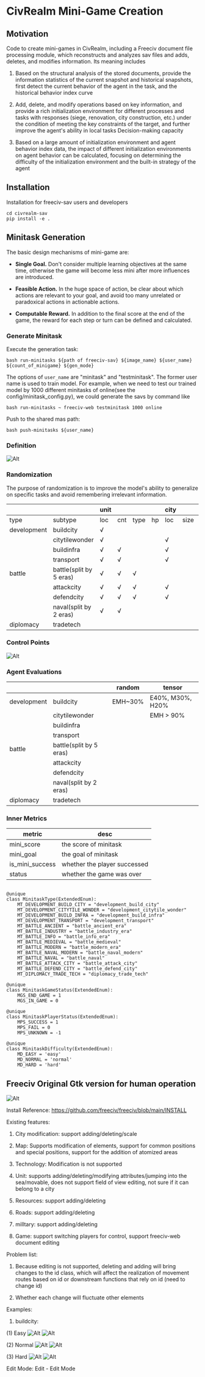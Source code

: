 # CivRealm Mini-Game Creation

## Motivation

Code to create mini-games in CivRealm, including a Freeciv document file processing module, which reconstructs and analyzes sav files and adds, deletes, and modifies information. Its meaning includes
1. Based on the structural analysis of the stored documents, provide the information statistics of the current snapshot and historical snapshots, first detect the current behavior of the agent in the task, and the historical behavior index curve

2. Add, delete, and modify operations based on key information, and provide a rich initialization environment for different processes and tasks with responses (siege, renovation, city construction, etc.) under the condition of meeting the key constraints of the target, and further improve the agent's ability in local tasks Decision-making capacity

3. Based on a large amount of initialization environment and agent behavior index data, the impact of different initialization environments on agent behavior can be calculated, focusing on determining the difficulty of the initialization environment and the built-in strategy of the agent

## Installation

Installation for freeciv-sav users and developers

```
cd civrealm-sav
pip install -e .
```


## Minitask Generation

The basic design mechanisms of mini-game are:

* <b>Single Goal.</b> Don't consider multiple learning objectives at the same time, otherwise the game will become less mini after more influences are introduced.

* <b>Feasible Action.</b> In the huge space of action, be clear about which actions are relevant to your goal, and avoid too many unrelated or paradoxical actions in actionable actions.

* <b>Computable Reward.</b> In addition to the final score at the end of the game, the reward for each step or turn can be defined and calculated.

### Generate Minitask

Execute the generation task:

```
bash run-minitasks ${path of freeciv-sav} ${image_name} ${user_name} ${count_of_minigame} ${gen_mode}
```

The options of `user_name` are "minitask" and "testminitask". The former user name is used to train model. For example, when we need to test our trained model by 1000 different minitasks of online(see the config/minitask_config.py), we could generate the savs by command like

```
bash run-minitasks ~ freeciv-web testminitask 1000 online
```

Push to the shared mas path:

```
bash push-minitasks ${user_name}
```

### Definition

![Alt](pics/definition.png)


### Randomization

The purpose of randomization is to improve the model's ability to generalize on specific tasks and avoid remembering irrelevant information.

|             |             | unit|     |      |      | city|     |terrain|     |resources|   |tech | building|
| ----------- | ----------- | ----|-----| -----| -----| ----|-----| ----- |-----| ----- |-----|-----| --------|
|    type     | subtype     | loc | cnt | type | hp   | loc | size| type  | loc | type  | loc | loc | type    |
| development | buildcity   | √   |     |      |      |     |     |   √   |  √   |   √   |  √  |     |         |
|             | citytilewonder| √ |     |      |      |  √  |     |   √   |  √  |   √   |  √  |  √  |         |
|             | buildinfra  | √   | √   |      |      |  √  |     |   √   |  √  |   √   |  √  |     |         |
|             | transport   |  √  | √   |      |      |  √  |     |       |√    |       |     |     |         |
|   battle    | battle(split by 5 eras)| √ | √ | √|      |     |     |   √   |  √ |   √   |  √  |     |         |
|             | attackcity  | √   | √   |  √   |      |  √  |     |   √   |  √  |   √   |  √  |     |         |
|             | defendcity  | √   | √   |  √   |      |  √  |     |   √   |  √  |   √   |  √  |     |         |
|             | naval(split by 2 eras)|  √  |  √  |      |     |     |      |  √    |  √  |   √   |  √  |     |         |
|  diplomacy  | tradetech   |     |     |      |      |     |     |       |    |       |     |  √  |         |


### Control Points
![Alt](pics/score.png)

### Agent Evaluations

|             |                        | random        |     tensor        |
| ----------- | -----------            | ----          |   --------------  |
| development | buildcity              |  EMH~30%             | E40%, M30%, H20%  |
|             | citytilewonder         |               |  EMH > 90%        |
|             | buildinfra             |               |                   |
|             | transport              |               |                   |
|   battle    | battle(split by 5 eras)|               |                   |
|             | attackcity             |               |                   |
|             | defendcity             |               |                   |
|             | naval(split by 2 eras) |               |                   |
|  diplomacy  | tradetech              |               |                   |


### Inner Metrics

|    metric   |  desc             |
| ----------- | ------------------|
| mini_score  | the score of minitask |
| mini_goal   | the goal of minitask |
| is_mini_success   | whether the player successed |
| status   | whether the game was over |


```

@unique
class MinitaskType(ExtendedEnum):
    MT_DEVELOPMENT_BUILD_CITY = "development_build_city"
    MT_DEVELOPMENT_CITYTILE_WONDER = "development_citytile_wonder"
    MT_DEVELOPMENT_BUILD_INFRA = "development_build_infra"
    MT_DEVELOPMENT_TRANSPORT = "development_transport"
    MT_BATTLE_ANCIENT = "battle_ancient_era"
    MT_BATTLE_INDUSTRY = "battle_industry_era"
    MT_BATTLE_INFO = "battle_info_era"
    MT_BATTLE_MEDIEVAL = "battle_medieval"
    MT_BATTLE_MODERN = "battle_modern_era"
    MT_BATTLE_NAVAL_MODERN = "battle_naval_modern"
    MT_BATTLE_NAVAL = "battle_naval"
    MT_BATTLE_ATTACK_CITY = "battle_attack_city"
    MT_BATTLE_DEFEND_CITY = "battle_defend_city"
    MT_DIPLOMACY_TRADE_TECH = "diplomacy_trade_tech"

@unique
class MinitaskGameStatus(ExtendedEnum):
    MGS_END_GAME = 1
    MGS_IN_GAME = 0

@unique
class MinitaskPlayerStatus(ExtendedEnum):
    MPS_SUCCESS = 1
    MPS_FAIL = 0
    MPS_UNKNOWN = -1

@unique
class MinitaskDifficulty(ExtendedEnum):
    MD_EASY = 'easy'
    MD_NORMAL = 'normal'
    MD_HARD = 'hard'

```

## Freeciv Original Gtk version for human operation

![Alt](pics/gdk.png)

Install Reference: https://github.com/freeciv/freeciv/blob/main/INSTALL

Existing features:

1. City modification: support adding/deleting/scale

2. Map: Supports modification of elements, support for common positions and special positions, support for the addition of atomized areas

3. Technology: Modification is not supported

4. Unit: supports adding/deleting/modifying attributes/jumping into the sea/movable, does not support field of view editing, not sure if it can belong to a city

5. Resources: support adding/deleting

6. Roads: support adding/deleting

7. milltary: support adding/deleting

8. Game: support switching players for control, support freeciv-web document editing

Problem list:

1. Because editing is not supported, deleting and adding will bring changes to the id class, which will affect the realization of movement routes based on id or downstream functions that rely on id (need to change id)

2. Whether each change will fluctuate other elements

Examples:

1. buildcity:

(1) Easy
![Alt](pics/buildcity_easy.png)
![Alt](pics/buildcity_easy_victory.png)

(2) Normal
![Alt](pics/buildcity_normal.png)
![Alt](pics/buildcity_normal_victory.png)

(3) Hard
![Alt](pics/buildcity_hard.png)
![Alt](pics/buildcity_hard_victory.png)

Edit Mode: Edit - Edit Mode
